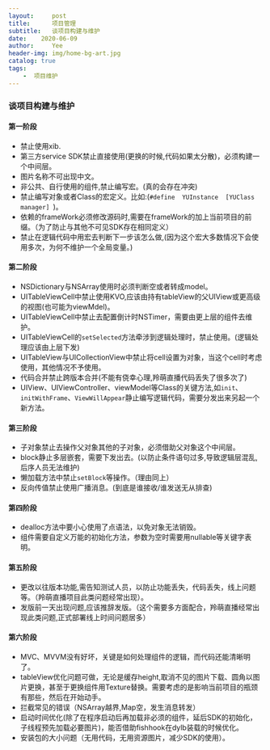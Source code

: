 ```yaml
---
layout:     post                   
title:      项目管理        
subtitle:   谈项目构建与维护   
date:    2020-06-09            
author:     Yee                   
header-img: img/home-bg-art.jpg   
catalog: true                      
tags:                               
    -  项目维护
---
```





### 谈项目构建与维护

#### 第一阶段

* 禁止使用xib.
* 第三方service SDK禁止直接使用(更换的时候,代码如果太分散)，必须构建一个中间层。
* 图片名称不可出现中文。
* 非公共、自行使用的组件,禁止编写宏。(真的会存在冲突)
* 禁止编写对象或者Class的宏定义。比如:(`#define  YUInstance  [YUClass manager] `)。
*  依赖的frameWork必须修改源码时,需要在frameWork的加上当前项目的前缀。（为了防止与其他不可见SDK存在相同定义）
*  禁止在逻辑代码中用宏去判断下一步该怎么做,(因为这个宏大多数情况下会使用多次，为何不维护一个全局变量。)
  


#### 第二阶段 

* NSDictionary与NSArray使用时必须判断空或者转成model。
* UITableViewCell中禁止使用KVO,应该由持有tableView的父UIView或更高级的视图(也可能为viewMdel)。
* UITableViewCell中禁止去配置倒计时NSTimer，需要由更上层的组件去维护。
* UITableViewCell的`setSelected`方法牵涉到逻辑处理时，禁止使用。(逻辑处理应该由上层下发)
* UITableView与UICollectionView中禁止将cell设置为对象，当这个cell时考虑使用，其他情况不予使用。
*  代码合并禁止跨版本合并(不能有侥幸心理,羚萌直播代码丢失了很多次了)
*  UIView、UIViewController、viewModel等Class的关键方法,如`init`、`initWithFrame`、`ViewWillAppear`静止编写逻辑代码，需要分发出来另起一个新方法。



#### 第三阶段 

* 子对象禁止去操作父对象其他的子对象，必须借助父对象这个中间层。
* block静止多层嵌套，需要下发出去。(以防止条件语句过多,导致逻辑层混乱,后序人员无法维护)
* 懒加载方法中禁止`setBlock`等操作。（理由同上）
* 反向传值禁止使用广播消息。(到底是谁接收/谁发送无从排查)


#### 第四阶段

*  dealloc方法中要小心使用了点语法，以免对象无法销毁。
*  组件需要自定义万能的初始化方法，参数为空时需要用nullable等关键字表明。

#### 第五阶段 

* 更改以往版本功能,需告知测试人员，以防止功能丢失，代码丢失，线上问题等。（羚萌直播项目此类问题经常出现）。
*  发版前一天出现问题,应该推辞发版。（这个需要多方面配合，羚萌直播经常出现此类问题,正式部署线上时间问题居多）

#### 第六阶段 

*  MVC、MVVM没有好坏，关键是如何处理组件的逻辑，而代码还能清晰明了。
*  tableView优化问题可做，无论是缓存height,取消不见的图片下载、圆角以图片更换，甚至于更换组件用Texture替换。需要考虑的是影响当前项目的瓶颈有那些，然后在开始动手。
*  拦截常见的错误（NSArray越界,Map空，发生消息转发）
*  启动时间优化(除了在程序启动后再加载非必须的组件，延后SDK的初始化，子线程预先加载必要图片)，能否借助fishhook在dylb装载的时候优化。
* 安装包的大小问题（无用代码，无用资源图片，减少SDK的使用）。


